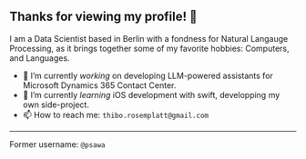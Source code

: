 ## Thanks for viewing my profile! 🐙

I am a Data Scientist based in Berlin with a fondness for Natural Langauge Processing, as it brings together some of my favorite hobbies: Computers, and Languages. 

- 🔭 I’m currently *working* on developing LLM-powered assistants for Microsoft Dynamics 365 Contact Center. 
- 🌱 I’m currently *learning* iOS development with swift, developping my own side-project.
- 📫 How to reach me: `thibo.rosemplatt@gmail.com`


<!--
**thiborose/thiborose** is a ✨ _special_ ✨ repository because its `README.md` (this file) appears on your GitHub profile.

Here are some ideas to get you started:

- 👯 I’m looking to collaborate on ...
- 🤔 I’m looking for help with ...
- 💬 Ask me about ...
- 😄 Pronouns: ...
- ⚡ Fun fact: ...
-->

---

Former username: `@psawa`
